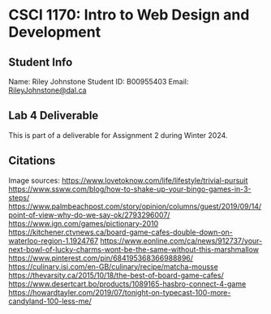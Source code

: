 # CSCI 1170: Intro to Web Design and Development

## Student Info

Name: Riley Johnstone
Student ID: B00955403
Email: RileyJohnstone@dal.ca

## Lab 4 Deliverable
This is part of a deliverable for Assignment 2 during Winter 2024.

## Citations
Image sources:
https://www.lovetoknow.com/life/lifestyle/trivial-pursuit
https://www.ssww.com/blog/how-to-shake-up-your-bingo-games-in-3-steps/
https://www.palmbeachpost.com/story/opinion/columns/guest/2019/09/14/point-of-view-why-do-we-say-ok/2793296007/
https://www.ign.com/games/pictionary-2010
https://kitchener.ctvnews.ca/board-game-cafes-double-down-on-waterloo-region-1.1924767
https://www.eonline.com/ca/news/912737/your-next-bowl-of-lucky-charms-wont-be-the-same-without-this-marshmallow
https://www.pinterest.com/pin/684195368366988896/
https://culinary.isi.com/en-GB/culinary/recipe/matcha-mousse
https://thevarsity.ca/2015/10/18/the-best-of-board-game-cafes/
https://www.desertcart.bo/products/1089165-hasbro-connect-4-game
https://howardtayler.com/2019/07/tonight-on-typecast-100-more-candyland-100-less-me/
